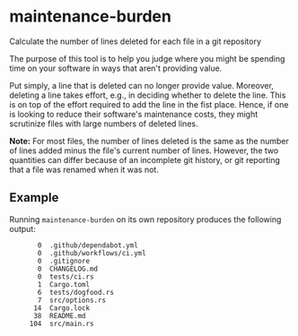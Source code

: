 # maintenance-burden

Calculate the number of lines deleted for each file in a git repository

The purpose of this tool is to help you judge where you might be spending time on your software in ways that aren't providing value.

Put simply, a line that is deleted can no longer provide value. Moreover, deleting a line takes effort, e.g., in deciding whether to delete the line. This is on top of the effort required to add the line in the fist place. Hence, if one is looking to reduce their software's maintenance costs, they might scrutinize files with large numbers of deleted lines.

**Note:** For most files, the number of lines deleted is the same as the number of lines added minus the file's current number of lines. However, the two quantities can differ because of an incomplete git history, or git reporting that a file was renamed when it was not.

## Example

Running `maintenance-burden` on its own repository produces the following output:

<!-- maintenance-burden-start -->

```
       0  .github/dependabot.yml
       0  .github/workflows/ci.yml
       0  .gitignore
       0  CHANGELOG.md
       0  tests/ci.rs
       1  Cargo.toml
       6  tests/dogfood.rs
       7  src/options.rs
      14  Cargo.lock
      38  README.md
     104  src/main.rs
```

<!-- maintenance-burden-end -->
